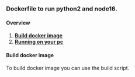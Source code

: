 ### Dockerfile to run python2 and node16.

#### Overview

1. **[Build docker image](#build-docker-image)**
2. **[Running on your pc](#running-on-your-pc)**

#### Build docker image

To build docker image you can use the build script.
